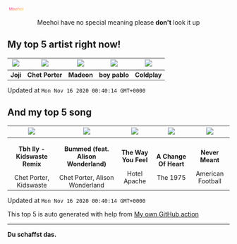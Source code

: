 [![Meehoi Logo](https://github.com/beam41/beam41/raw/master/mh.svg)](http://my.meehoi.me/)
<p align="center">Meehoi have no special meaning please <b>don't</b> look it up</p>

## My top 5 artist right now!
<!-- table start -->
|<img src="https://i.scdn.co/image/50c504c91a2ccd2b5f39837e6261463267b858a2">|<img src="https://i.scdn.co/image/268c457a93c4bae9eec528263722febc6c937d81">|<img src="https://i.scdn.co/image/3f4c99a2932c2e21fc966123050cd92fe4ff0c15">|<img src="https://i.scdn.co/image/1c393f8687e94a790ba87feec3f66093a6f849b5">|<img src="https://i.scdn.co/image/73a21de115738931d6c7760408ed367812b55ccd">|
| :---: | :---: | :---: | :---: | :---: |
|<b>Joji</b>|<b>Chet Porter</b>|<b>Madeon</b>|<b>boy pablo</b>|<b>Coldplay</b>|

Updated at `Mon Nov 16 2020 00:40:14 GMT+0000`
<!-- table end -->

## And my top 5 song
<!-- table song start -->
|<img src="https://i.scdn.co/image/ab67616d00001e02898a9df1e91590e96b9110ca">|<img src="https://i.scdn.co/image/ab67616d00001e0285844ca856c72b9196ab671f">|<img src="https://i.scdn.co/image/ab67616d00001e026da0a1b522951bcd497e2bfe">|<img src="https://i.scdn.co/image/ab67616d00001e02206517a3f7e4c34bf0bfc531">|<img src="https://i.scdn.co/image/ab67616d00001e02d6dfafe62fef3ad433ff77d8">|
| :---: | :---: | :---: | :---: | :---: |
|<p><b>Tbh Ily - Kidswaste Remix</b></p> Chet Porter, Kidswaste|<p><b>Bummed (feat. Alison Wonderland)</b></p> Chet Porter, Alison Wonderland|<p><b>The Way You Feel</b></p> Hotel Apache|<p><b>A Change Of Heart</b></p> The 1975|<p><b>Never Meant</b></p> American Football|

Updated at `Mon Nov 16 2020 00:40:14 GMT+0000`
<!-- table song end -->

This top 5 is auto generated with help from [My own GitHub action](https://github.com/beam41/spotify-listening)

---

**Du schaffst das.**